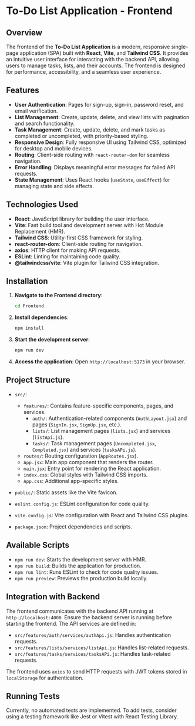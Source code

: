# To-Do List Application - Frontend

## Overview

The frontend of the **To-Do List Application** is a modern, responsive single-page application (SPA) built with **React**, **Vite**, and **Tailwind CSS**. It provides an intuitive user interface for interacting with the backend API, allowing users to manage tasks, lists, and their accounts. The frontend is designed for performance, accessibility, and a seamless user experience.

## Features

- **User Authentication**: Pages for sign-up, sign-in, password reset, and email verification.
- **List Management**: Create, update, delete, and view lists with pagination and search functionality.
- **Task Management**: Create, update, delete, and mark tasks as completed or uncompleted, with priority-based styling.
- **Responsive Design**: Fully responsive UI using Tailwind CSS, optimized for desktop and mobile devices.
- **Routing**: Client-side routing with `react-router-dom` for seamless navigation.
- **Error Handling**: Displays meaningful error messages for failed API requests.
- **State Management**: Uses React hooks (`useState`, `useEffect`) for managing state and side effects.

## Technologies Used

- **React**: JavaScript library for building the user interface.
- **Vite**: Fast build tool and development server with Hot Module Replacement (HMR).
- **Tailwind CSS**: Utility-first CSS framework for styling.
- **react-router-dom**: Client-side routing for navigation.
- **axios**: HTTP client for making API requests.
- **ESLint**: Linting for maintaining code quality.
- **@tailwindcss/vite**: Vite plugin for Tailwind CSS integration.

## Installation

1. **Navigate to the Frontend directory**:

   ```bash
   cd Frontend
   ```

2. **Install dependencies**:

   ```bash
   npm install
   ```

3. **Start the development server**:

   ```bash
   npm run dev
   ```

4. **Access the application**: Open `http://localhost:5173` in your browser.

## Project Structure

- `src/`:

  - `features/`: Contains feature-specific components, pages, and services.
    - `auth/`: Authentication-related components (`AuthLayout.jsx`) and pages (`SignIn.jsx`, `SignUp.jsx`, etc.).
    - `lists/`: List management pages (`lists.jsx`) and services (`listApi.js`).
    - `tasks/`: Task management pages (`Uncompleted.jsx`, `Completed.jsx`) and services (`tasksAPi.js`).
  - `routes/`: Routing configuration (`AppRoutes.jsx`).
  - `App.jsx`: Main app component that renders the router.
  - `main.jsx`: Entry point for rendering the React application.
  - `index.css`: Global styles with Tailwind CSS imports.
  - `App.css`: Additional app-specific styles.

- `public/`: Static assets like the Vite favicon.

- `eslint.config.js`: ESLint configuration for code quality.

- `vite.config.js`: Vite configuration with React and Tailwind CSS plugins.

- `package.json`: Project dependencies and scripts.

## Available Scripts

- `npm run dev`: Starts the development server with HMR.
- `npm run build`: Builds the application for production.
- `npm run lint`: Runs ESLint to check for code quality issues.
- `npm run preview`: Previews the production build locally.

## Integration with Backend

The frontend communicates with the backend API running at `http://localhost:4000`. Ensure the backend server is running before starting the frontend. The API services are defined in:

- `src/features/auth/services/authApi.js`: Handles authentication requests.
- `src/features/lists/services/listApi.js`: Handles list-related requests.
- `src/features/tasks/services/tasksAPi.js`: Handles task-related requests.

The frontend uses `axios` to send HTTP requests with JWT tokens stored in `localStorage` for authentication.

## Running Tests

Currently, no automated tests are implemented. To add tests, consider using a testing framework like Jest or Vitest with React Testing Library.
